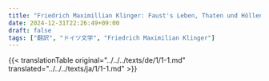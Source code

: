 ```yaml
---
title: "Friedrich Maximillian Klinger: Faust's Leben, Thaten und Höllenfahrt (1799) - 第一巻 第一章"
date: 2024-12-31T22:26:49+09:00
draft: false
tags: ["翻訳", "ドイツ文学", "Friedrich Maximilian Klinger"]
---
```


{{< translationTable original="../../../texts/de/1/1-1.md" translated="../../../texts/ja/1/1-1.md" >}}